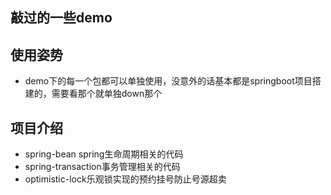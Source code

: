 ## 敲过的一些demo

## 使用姿势
* demo下的每一个包都可以单独使用，没意外的话基本都是springboot项目搭建的，需要看那个就单独down那个

## 项目介绍
* spring-bean spring生命周期相关的代码
* spring-transaction事务管理相关的代码
* optimistic-lock乐观锁实现的预约挂号防止号源超卖

